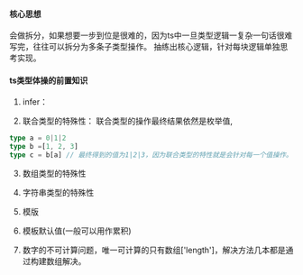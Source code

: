 #### 核心思想

会做拆分，如果想要一步到位是很难的，因为ts中一旦类型逻辑一复杂一句话很难写完，往往可以拆分为多条子类型操作。
抽练出核心逻辑，针对每块逻辑单独思考实现。

#### ts类型体操的前置知识

1. infer：

2. 联合类型的特殊性：
联合类型的操作最终结果依然是枚举值,

```ts
type a = 0|1|2
type b =[1, 2, 3]
type c = b[a] // 最终得到的值为1|2|3，因为联合类型的特性就是会针对每一个值操作。
```

3. 数组类型的特殊性

4. 字符串类型的特殊性

4. 模版

5. 模板默认值(一般可以用作累积)

6. 数字的不可计算问题，唯一可计算的只有数组['length']，解决方法几本都是通过构建数组解决。
